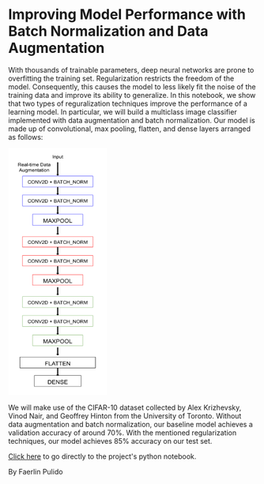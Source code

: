 # Improving Model Performance with Batch Normalization and Data Augmentation

With thousands of trainable parameters, deep neural networks are prone to overfitting the training set. Regularization restricts the freedom of the model. Consequently, this causes the model to less likely fit the noise of the training data and improve its ability to generalize. In this notebook, we show that two types of reguralization techniques improve the performance of a learning model. In particular, we will build a multiclass image classifier implemented with data augmentation and batch normalization. Our model is made up of convolutional, max pooling, flatten, and dense layers arranged as follows:

<img src="img/model.png" style="width:200px;height:500px">

We will make use of the CIFAR-10 dataset collected by Alex Krizhevsky, Vinod Nair, and Geoffrey Hinton from the University of Toronto. Without data augmentation and batch normalization, our baseline model achieves a validation accuracy of around $70\%$. With the mentioned regularization techniques, our model achieves $85\%$ accuracy on our test set.

[Click here](https://github.com/faerlinpulido/improving_model_performance_with_batch_normalization_and_data_augmentation/blob/master/notebook.ipynb) to go directly to the project's python notebook. 

By Faerlin Pulido
